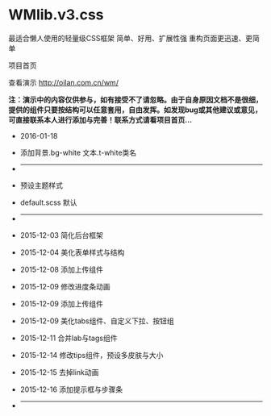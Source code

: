 # WMlib.v3.css
最适合懒人使用的轻量级CSS框架
简单、好用、扩展性强 重构页面更迅速、更简单

项目首页 

查看演示 http://oilan.com.cn/wm/ 

<b>注：演示中的内容仅供参与，如有接受不了请忽略。由于自身原因文档不是很细，提供的组件只要按结构可以任意套用，自由发挥。如发现bug或其他建议或意见，可直接联系本人进行添加与完善！联系方式请看项目首页…</b>

* 2016-01-18
* 添加背景.bg-white   文本.t-white类名
* --------------------------------------------------

* 预设主题样式
* default.scss 默认
* --------------------------------------------------

* 2015-12-03 简化后台框架
* 2015-12-04 美化表单样式与结构
* 2015-12-08 添加上传组件
* 2015-12-09 修改进度条动画 
* 2015-12-09 添加上传组件
* 2015-12-09 美化tabs组件、自定义下拉、按钮组
* 2015-12-11 合并lab与tags组件
* 2015-12-14 修改tips组件，预设多皮肤与大小
* 2015-12-15 去掉link动画
* 2015-12-16 添加提示框与步骤条
* --------------------------------------------------

